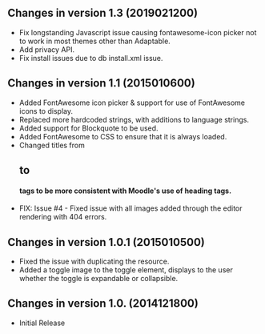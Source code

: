 Changes in version 1.3 (2019021200)
----------
- Fix longstanding Javascript issue causing fontawesome-icon picker not to work in most themes other than Adaptable.
- Add privacy API.
- Fix install issues due to db install.xml issue.

Changes in version 1.1 (2015010600)
----------
- Added FontAwesome icon picker & support for use of FontAwesome icons to display.
- Replaced more hardcoded strings, with additions to language strings.
- Added support for Blockquote to be used.
- Added FontAwesome to CSS to ensure that it is always loaded.
- Changed titles from <h2> to <h4> tags to be more consistent with Moodle's use of heading tags.
- FIX: Issue #4 - Fixed issue with all images added through the editor rendering with 404 errors.

Changes in version 1.0.1 (2015010500)
----------
- Fixed the issue with duplicating the resource.
- Added a toggle image to the toggle element, displays to the user whether the toggle is expandable or collapsible.

Changes in version 1.0. (2014121800)
----------
- Initial Release